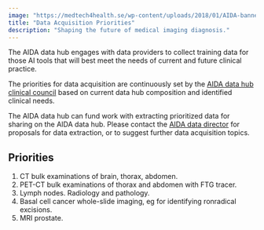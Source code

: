 ```yaml
---
image: "https://medtech4health.se/wp-content/uploads/2018/01/AIDA-banner-smal.jpg"
title: "Data Acquisition Priorities"
description: "Shaping the future of medical imaging diagnosis."
---
```


The AIDA data hub engages with data providers to collect training data for those
AI tools that will best meet the needs of current and future clinical practice.

The priorities for data acquisition are continuously set by the
[AIDA data hub clinical council](https://medtech4health.se/aida/organisation/)
based on current data hub composition and identified clinical needs.

The AIDA data hub can fund work with extracting prioritized data for sharing on
the AIDA data hub. Please contact the
[AIDA data director](mailto:aida-data-director@medtech4health.se)
for proposals for data extraction, or to suggest further data
acquisition topics.

## Priorities

1. CT bulk examinations of brain, thorax, abdomen.
2. PET-CT bulk examinations of thorax and abdomen with FTG tracer.
3. Lymph nodes. Radiology and pathology.
4. Basal cell cancer whole-slide imaging, eg for identifying ronradical excisions.
5. MRI prostate.
